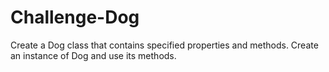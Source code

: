 # Challenge-Dog
Create a Dog class that contains specified properties and methods.  Create an instance of Dog and use its methods.
